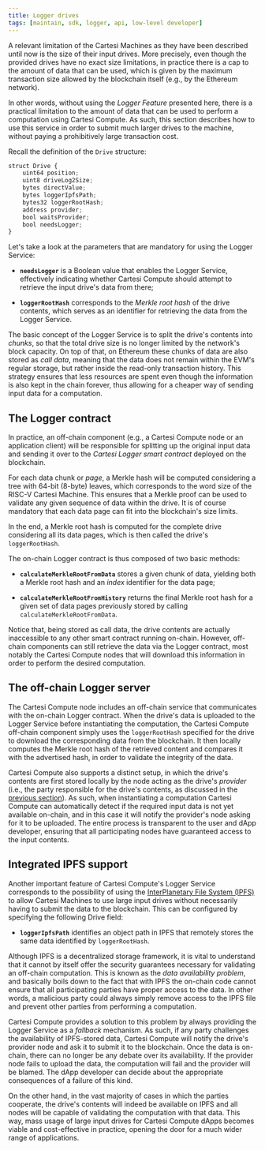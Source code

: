 ```yaml
---
title: Logger drives
tags: [maintain, sdk, logger, api, low-level developer]
---
```


A relevant limitation of the Cartesi Machines as they have been described until now is the size of their input drives.
More precisely, even though the provided drives have no exact size limitations, in practice there is a cap to the amount of data that can be used, which is given by the maximum transaction size allowed by the blockchain itself (e.g., by the Ethereum network).

In other words, without using the _Logger Feature_ presented here, there is a practical limitation to the amount of data that can be used to perform a computation using Cartesi Compute. As such, this section describes how to use this service in order to submit much larger drives to the machine, without paying a prohibitively large transaction cost.

Recall the definition of the `Drive` structure:

```javascript
struct Drive {
    uint64 position;
    uint8 driveLog2Size;
    bytes directValue;
    bytes loggerIpfsPath;
    bytes32 loggerRootHash;
    address provider;
    bool waitsProvider;
    bool needsLogger;
}
```

Let's take a look at the parameters that are mandatory for using the Logger Service:

- **`needsLogger`** is a Boolean value that enables the Logger Service, effectively indicating whether Cartesi Compute should attempt to retrieve the input drive's data from there;

- **`loggerRootHash`** corresponds to the _Merkle root hash_ of the drive contents, which serves as an identifier for retrieving the data from the Logger Service.

The basic concept of the Logger Service is to split the drive's contents into _chunks_, so that the total drive size is no longer limited by the network's block capacity. On top of that, on Ethereum these chunks of data are also stored as _call data_, meaning that the data does not remain within the EVM's regular storage, but rather inside the read-only transaction history. This strategy ensures that less resources are spent even though the information is also kept in the chain forever, thus allowing for a cheaper way of sending input data for a computation.

## The Logger contract

In practice, an off-chain component (e.g., a Cartesi Compute node or an application client) will be responsible for splitting up the original input data and sending it over to the _Cartesi Logger smart contract_ deployed on the blockchain.

For each data chunk or _page_, a Merkle hash will be computed considering a tree with 64-bit (8-byte) leaves, which corresponds to the word size of the RISC-V Cartesi Machine. This ensures that a Merkle proof can be used to validate any given sequence of data within the drive. It is of course mandatory that each data page can fit into the blockchain's size limits.

In the end, a Merkle root hash is computed for the complete drive considering all its data pages, which is then called the drive's `loggerRootHash`.

The on-chain Logger contract is thus composed of two basic methods:

- **`calculateMerkleRootFromData`** stores a given chunk of data, yielding both a Merkle root hash and an _index_ identifier for the data page;

- **`calculateMerkleRootFromHistory`** returns the final Merkle root hash for a given set of data pages previously stored by calling `calculateMerkleRootFromData`.

Notice that, being stored as call data, the drive contents are actually inaccessible to any other smart contract running on-chain. However, off-chain components can still retrieve the data via the Logger contract, most notably the Cartesi Compute nodes that will download this information in order to perform the desired computation.

## The off-chain Logger server

The Cartesi Compute node includes an off-chain service that communicates with the on-chain Logger contract. When the drive's data is uploaded to the Logger Service before instantiating the computation, the Cartesi Compute off-chain component simply uses the `loggerRootHash` specified for the drive to download the corresponding data from the blockchain. It then locally computes the Merkle root hash of the retrieved content and compares it with the advertised hash, in order to validate the integrity of the data.

Cartesi Compute also supports a distinct setup, in which the drive's contents are first stored locally by the node acting as the drive's _provider_ (i.e., the party responsible for the drive's contents, as discussed in the [previous section](../compute/provider.md)). As such, when instantiating a computation Cartesi Compute can automatically detect if the required input data is not yet available on-chain, and in this case it will notify the provider's node asking for it to be uploaded. The entire process is transparent to the user and dApp developer, ensuring that all participating nodes have guaranteed access to the input contents.

## Integrated IPFS support

Another important feature of Cartesi Compute's Logger Service corresponds to the possibility of using the [InterPlanetary File System (IPFS)](https://ipfs.io/) to allow Cartesi Machines to use large input drives without necessarily having to submit the data to the blockchain. This can be configured by specifying the following Drive field:

- **`loggerIpfsPath`** identifies an object path in IPFS that remotely stores the same data identified by `loggerRootHash`.

Although IPFS is a decentralized storage framework, it is vital to understand that it cannot by itself offer the security guarantees necessary for validating an off-chain computation. This is known as the _data availability problem_, and basically boils down to the fact that with IPFS the on-chain code cannot ensure that all participating parties have proper access to the data. In other words, a malicious party could always simply remove access to the IPFS file and prevent other parties from performing a computation.

Cartesi Compute provides a solution to this problem by always providing the Logger Service as a _fallback_ mechanism. As such, if any party challenges the availability of IPFS-stored data, Cartesi Compute will notify the drive's provider node and ask it to submit it to the blockchain. Once the data is on-chain, there can no longer be any debate over its availability. If the provider node fails to upload the data, the computation will fail and the provider will be blamed. The dApp developer can decide about the appropriate consequences of a failure of this kind.

On the other hand, in the vast majority of cases in which the parties cooperate, the drive's contents will indeed be available on IPFS and all nodes will be capable of validating the computation with that data. This way, mass usage of large input drives for Cartesi Compute dApps becomes viable and cost-effective in practice, opening the door for a much wider range of applications.
